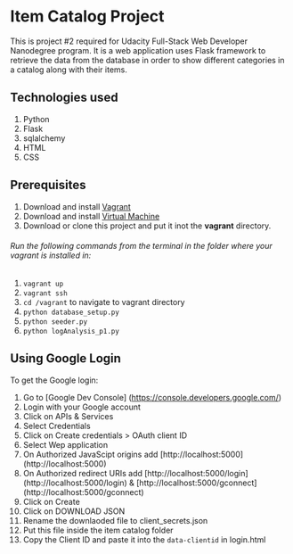 # Item Catalog Project
This is project #2 required for Udacity Full-Stack Web Developer Nanodegree program.
It is a web application uses Flask framework to retrieve the data from the database
in order to show different categories in a catalog along with their items.

## Technologies used
1. Python
2. Flask
3. sqlalchemy
4. HTML
5. CSS 

## Prerequisites 
1. Download and install [Vagrant](https://www.vagrantup.com/downloads.html)
2. Download and install [Virtual Machine](https://www.virtualbox.org/wiki/Downloads) 
3. Download or clone this project and put it inot the **vagrant** directory.

###### Run the following commands from the terminal in the folder where your vagrant is installed in:
1. `vagrant up`
2. `vagrant ssh`
3. `cd /vagrant` to navigate to vagrant directory
4. `python database_setup.py`
5. `python seeder.py`
6. `python logAnalysis_p1.py`

## Using Google Login
To get the Google login:
1. Go to [Google Dev Console] (https://console.developers.google.com/)
2. Login with your Google account
3. Click on APIs & Services
4. Select Credentials 
5. Click on Create credentials > OAuth client ID
6. Select Wep application
7. On Authorized JavaScipt origins add [http://localhost:5000] (http://localhost:5000)
8. On Authorized redirect URIs add [http://localhost:5000/login] (http://localhost:5000/login) & [http://localhost:5000/gconnect] (http://localhost:5000/gconnect)
9. Click on Create
10. Click on DOWNLOAD JSON
11. Rename the downlaoded file to client_secrets.json
12. Put this file inside the item catalog folder
13. Copy the Client ID and paste it into the `data-clientid` in login.html 


